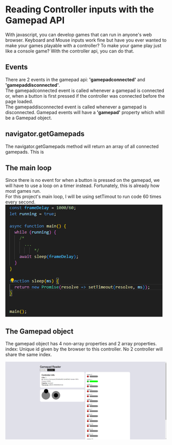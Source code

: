 # Reading Controller inputs with the Gamepad API
With javascript, you can develop games that can run in anyone's web browser. Keyboard and Mouse inputs work fine but have you ever wanted to make your games playable with a controller? To make your game play just like a console game? With the controller api, you can do that.

## Events
There are 2 events in the gamepad api: **'gamepadconnected'** and **'gamepaddisconnected'**.  
The gamepadconnected event is called whenever a gamepad is connected or, when a button is first pressed if the controller was connected before the page loaded.  
The gamepaddisconnected event is called whenever a gamepad is disconnected.
Gamepad events will have a **'gamepad'** property which whill be a Gamepad object.

## navigator.getGamepads
The navigator.getGamepads method will return an array of all connected gamepads. This is
## The main loop
Since there is no event for when a button is pressed on the gamepad, we will have to use a loop on a timer instead. Fortunately, this is already how most games run.  
For this project's main loop, I will be using setTimout to run code 60 times every second.  
![const frameDelay = 1000/60; let running = true; async function main() { while (running) { /* ... */ await sleep(frameDelay); }}](src/img/main.png)

## The Gamepad object
The gamepad object has 4 non-array properties and 2 array properties.  
index: Unique id given by the browser to this controller. No 2 controller will share the same index.

![](src/img/controller.png)